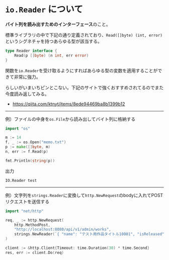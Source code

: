 # `io.Reader` について

**バイト列を読み出すためのインターフェース**のこと。

標準ライブラリの中で下記の通り定義されており、`Read([]byte) (int, error)`というシグネチャを持つあらゆる型が該当する。

```go
type Reader interface {
	Read(p []byte) (n int, err error)
}
```

関数を`io.Reader`を受け取るようにすればあらゆる型の変数を適用することができて非常に強力。

らしいがいまいちピンとこない。下記のサイトで強くおすすめされてるのでまた今度読み返してみる。

- https://qiita.com/ktnyt/items/8ede94469ba8b1399b12

---

例）ファイルの中身を`os.File`から読み出してバイト列に格納する
```go
import "os"

m := 14
f, _ := os.Open("memo.txt")
p := make([]byte, m)
n, err := f.Read(p)

fmt.Println(string(p))
```

出力
```
IO.Reader test
```

---

例）文字列を`strings.Reader`に変換して`http.NewRequest`のbodyに入れてPOSTリクエストを送信する

```go
import "net/http"

req, _ := http.NewRequest(
	http.MethodPost,
	"http://localhost:8080/api/v1/admin/works",
	strings.NewReader(`{ "name": "テスト用作品タイトル10001", "isReleased": true }`),
)

client := &http.Client{Timeout: time.Duration(30) * time.Second}
res, err := client.Do(req)
```
